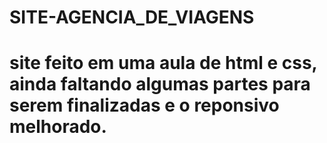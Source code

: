 # SITE-AGENCIA_DE_VIAGENS
# site feito em uma aula de html e css, ainda faltando algumas partes para serem finalizadas e o reponsivo melhorado.
